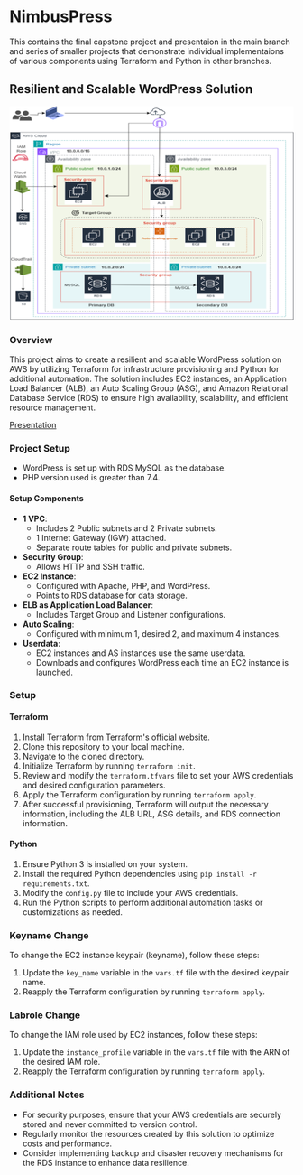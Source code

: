 # NimbusPress

 This contains the final capstone project and presentaion in the main branch and series of smaller projects that demonstrate individual implementaions of various components using Terraform and Python in other branches.

## Resilient and Scalable WordPress Solution

![Architecture](./Terraform/Pictures/Architecture.png)
### Overview
This project aims to create a resilient and scalable WordPress solution on AWS by utilizing Terraform for infrastructure provisioning and Python for additional automation. The solution includes EC2 instances, an Application Load Balancer (ALB), an Auto Scaling Group (ASG), and Amazon Relational Database Service (RDS) to ensure high availability, scalability, and efficient resource management.

[Presentation](./Terraform/Presentation/TerraformProject.pdf)

### Project Setup
- WordPress is set up with RDS MySQL as the database.
- PHP version used is greater than 7.4.

#### Setup Components
- **1 VPC**: 
  - Includes 2 Public subnets and 2 Private subnets.
  - 1 Internet Gateway (IGW) attached.
  - Separate route tables for public and private subnets.
- **Security Group**:
  - Allows HTTP and SSH traffic.
- **EC2 Instance**:
  - Configured with Apache, PHP, and WordPress.
  - Points to RDS database for data storage.
- **ELB as Application Load Balancer**:
  - Includes Target Group and Listener configurations.
- **Auto Scaling**:
  - Configured with minimum 1, desired 2, and maximum 4 instances.
- **Userdata**:
  - EC2 instances and AS instances use the same userdata.
  - Downloads and configures WordPress each time an EC2 instance is launched.

### Setup
#### Terraform
1. Install Terraform from [Terraform's official website](https://www.terraform.io/downloads.html).
2. Clone this repository to your local machine.
3. Navigate to the cloned directory.
4. Initialize Terraform by running `terraform init`.
5. Review and modify the `terraform.tfvars` file to set your AWS credentials and desired configuration parameters.
6. Apply the Terraform configuration by running `terraform apply`.
7. After successful provisioning, Terraform will output the necessary information, including the ALB URL, ASG details, and RDS connection information.

#### Python
1. Ensure Python 3 is installed on your system.
2. Install the required Python dependencies using `pip install -r requirements.txt`.
3. Modify the `config.py` file to include your AWS credentials.
4. Run the Python scripts to perform additional automation tasks or customizations as needed.

### Keyname Change
To change the EC2 instance keypair (keyname), follow these steps:
1. Update the `key_name` variable in the `vars.tf` file with the desired keypair name.
2. Reapply the Terraform configuration by running `terraform apply`.

### Labrole Change
To change the IAM role used by EC2 instances, follow these steps:
1. Update the `instance_profile` variable in the `vars.tf` file with the ARN of the desired IAM role.
2. Reapply the Terraform configuration by running `terraform apply`.

### Additional Notes
- For security purposes, ensure that your AWS credentials are securely stored and never committed to version control.
- Regularly monitor the resources created by this solution to optimize costs and performance.
- Consider implementing backup and disaster recovery mechanisms for the RDS instance to enhance data resilience.
